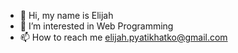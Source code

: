 - 👋 Hi, my name is Elijah
- 👀 I’m interested in Web Programming
- 📫 How to reach me elijah.pyatikhatko@gmail.com

<!---
efivehatko/efivehatko is a ✨ special ✨ repository because its `README.md` (this file) appears on your GitHub profile.
You can click the Preview link to take a look at your changes.
--->

